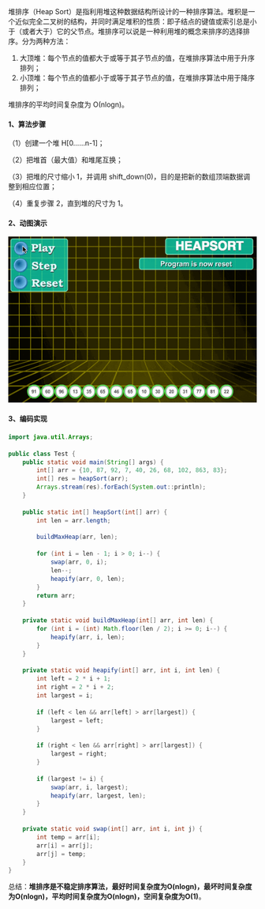 堆排序（Heap Sort）是指利用堆这种数据结构所设计的一种排序算法。堆积是一个近似完全二叉树的结构，并同时满足堆积的性质：即子结点的键值或索引总是小于（或者大于）它的父节点。堆排序可以说是一种利用堆的概念来排序的选择排序。分为两种方法：

1. 大顶堆：每个节点的值都大于或等于其子节点的值，在堆排序算法中用于升序排列；
2. 小顶堆：每个节点的值都小于或等于其子节点的值，在堆排序算法中用于降序排列；

堆排序的平均时间复杂度为 Ο(nlogn)。

#### 1、算法步骤

（1）创建一个堆 H[0……n-1]；

（2）把堆首（最大值）和堆尾互换；

（3）把堆的尺寸缩小 1，并调用 shift_down(0)，目的是把新的数组顶端数据调整到相应位置；

（4）重复步骤 2，直到堆的尺寸为 1。

#### 2、动图演示

![img](7.堆排序.assets/heapSort.gif)

#### 3、编码实现

```java
import java.util.Arrays;

public class Test {
	public static void main(String[] args) {
		int[] arr = {10, 87, 92, 7, 40, 26, 68, 102, 863, 83};
		int[] res = heapSort(arr);
		Arrays.stream(res).forEach(System.out::println);
	}

	public static int[] heapSort(int[] arr) {
		int len = arr.length;

		buildMaxHeap(arr, len);

		for (int i = len - 1; i > 0; i--) {
			swap(arr, 0, i);
			len--;
			heapify(arr, 0, len);
		}
		return arr;
	}

	private static void buildMaxHeap(int[] arr, int len) {
		for (int i = (int) Math.floor(len / 2); i >= 0; i--) {
			heapify(arr, i, len);
		}
	}

	private static void heapify(int[] arr, int i, int len) {
		int left = 2 * i + 1;
		int right = 2 * i + 2;
		int largest = i;

		if (left < len && arr[left] > arr[largest]) {
			largest = left;
		}

		if (right < len && arr[right] > arr[largest]) {
			largest = right;
		}

		if (largest != i) {
			swap(arr, i, largest);
			heapify(arr, largest, len);
		}
	}

	private static void swap(int[] arr, int i, int j) {
		int temp = arr[i];
		arr[i] = arr[j];
		arr[j] = temp;
	}
}
```

总结：**堆排序是不稳定排序算法，最好时间复杂度为O(nlogn)，最坏时间复杂度为O(nlogn)，平均时间复杂度为O(nlogn)，空间复杂度为O(1)**。